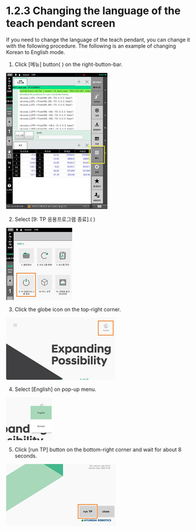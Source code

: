 # 1.2.3 Changing the language of the teach pendant screen

If you need to change the language of the teach pendant, you can change it with the following procedure. The following is an example of changing Korean to English mode.

1.	Click \[메뉴\] button\( \) on the right-button-bar.

![](../../_assets/image_291.png)

2.	Select \[9: TP 응용프로그램 종료\].\(  \)

![](../../_assets/image_293.png)

3.	Click the globe icon on the top-right corner.

![](../../_assets/image_289.png)

4.	Select \[English\] on pop-up menu.

![](../../_assets/image_282.png)

5.	Click \[run TP\] button on the bottom-right corner and wait for about 8 seconds.

![](../../_assets/image_294.png)



